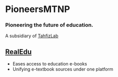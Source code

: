# PioneersMTNP  
### Pioneering the future of education.  
A subsidiary of [TahfizLab](https://TahfizLab.com)  
## [RealEdu](https://pioneersmtnp.github.io/renderer/index.html "Our Site")  
- Eases access to education e-books  
- Unifying e-textbook sources under one platform  

